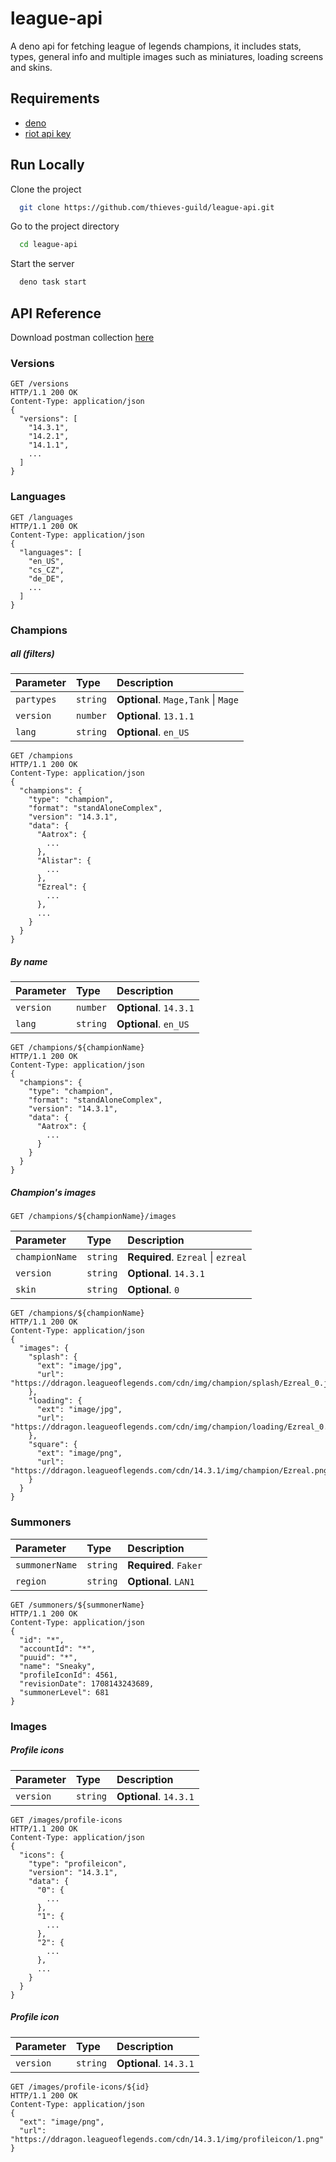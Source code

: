 
# league-api

A deno api for fetching league of legends champions, it includes stats, types, general info and multiple images such as miniatures, loading screens and skins.


## Requirements

- [deno](https://deno.land/)
- [riot api key](https://developer.riotgames.com/)

## Run Locally

Clone the project

```bash
  git clone https://github.com/thieves-guild/league-api.git
```

Go to the project directory

```bash
  cd league-api
```

Start the server

```bash
  deno task start
```

## API Reference

Download postman collection [here]()

### Versions

```http
GET /versions
HTTP/1.1 200 OK
Content-Type: application/json
{
  "versions": [
    "14.3.1",
    "14.2.1",
    "14.1.1",
    ...
  ]
}
```

### Languages

```http
GET /languages
HTTP/1.1 200 OK
Content-Type: application/json
{
  "languages": [
    "en_US",
    "cs_CZ",
    "de_DE",
    ...
  ]
}
```

### Champions

##### all (filters)

| Parameter | Type     | Description                |
| :-------- | :------- | :------------------------- |
| `partypes` | `string` | **Optional**. `Mage,Tank` \| `Mage` |
| `version` | `number` | **Optional**. `13.1.1` |
| `lang` | `string` | **Optional**. `en_US` |

```http
GET /champions
HTTP/1.1 200 OK
Content-Type: application/json
{
  "champions": {
    "type": "champion",
    "format": "standAloneComplex",
    "version": "14.3.1",
    "data": {
      "Aatrox": {
        ...
      },
      "Alistar": {
        ...
      },
      "Ezreal": {
        ...
      },
      ...
    }
  }
}
```

##### By name

| Parameter | Type     | Description                |
| :-------- | :------- | :------------------------- |
| `version` | `number` | **Optional**. `14.3.1` |
| `lang` | `string` | **Optional**. `en_US` |

```http
GET /champions/${championName}
HTTP/1.1 200 OK
Content-Type: application/json
{
  "champions": {
    "type": "champion",
    "format": "standAloneComplex",
    "version": "14.3.1",
    "data": {
      "Aatrox": {
        ...
      }
    }
  }
}
```

##### Champion's images

```http
GET /champions/${championName}/images
```

| Parameter | Type     | Description                       |
| :-------- | :------- | :-------------------------------- |
| `championName`      | `string` | **Required**. `Ezreal` \| `ezreal` |
| `version`      | `string` | **Optional**. `14.3.1` |
| `skin`      | `string` | **Optional**. `0` |

```http
GET /champions/${championName}
HTTP/1.1 200 OK
Content-Type: application/json
{
  "images": {
    "splash": {
      "ext": "image/jpg",
      "url": "https://ddragon.leagueoflegends.com/cdn/img/champion/splash/Ezreal_0.jpg"
    },
    "loading": {
      "ext": "image/jpg",
      "url": "https://ddragon.leagueoflegends.com/cdn/img/champion/loading/Ezreal_0.jpg"
    },
    "square": {
      "ext": "image/png",
      "url": "https://ddragon.leagueoflegends.com/cdn/14.3.1/img/champion/Ezreal.png"
    }
  }
}
```

### Summoners

| Parameter | Type     | Description                       |
| :-------- | :------- | :-------------------------------- |
| `summonerName`      | `string` | **Required**. `Faker` |
| `region`      | `string` | **Optional**. `LAN1` |

```http
GET /summoners/${summonerName}
HTTP/1.1 200 OK
Content-Type: application/json
{
  "id": "*",
  "accountId": "*",
  "puuid": "*",
  "name": "Sneaky",
  "profileIconId": 4561,
  "revisionDate": 1708143243689,
  "summonerLevel": 681
}
```

### Images

##### Profile icons

| Parameter | Type     | Description                       |
| :-------- | :------- | :-------------------------------- |
| `version`      | `string` | **Optional**. `14.3.1` |

```http
GET /images/profile-icons
HTTP/1.1 200 OK
Content-Type: application/json
{
  "icons": {
    "type": "profileicon",
    "version": "14.3.1",
    "data": {
      "0": {
        ...
      },
      "1": {
        ...
      },
      "2": {
        ...
      },
      ...
    }    
  }
}
```

##### Profile icon

| Parameter | Type     | Description                       |
| :-------- | :------- | :-------------------------------- |
| `version`      | `string` | **Optional**. `14.3.1` |

```http
GET /images/profile-icons/${id}
HTTP/1.1 200 OK
Content-Type: application/json
{
  "ext": "image/png",
  "url": "https://ddragon.leagueoflegends.com/cdn/14.3.1/img/profileicon/1.png"
}
```

